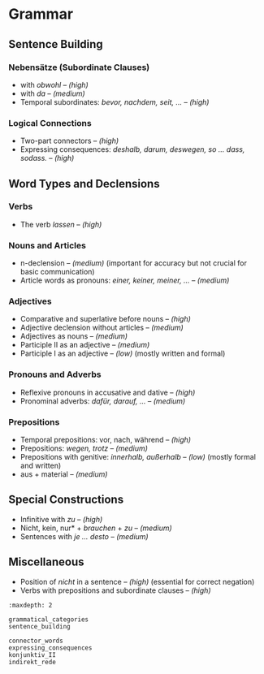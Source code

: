 # Grammar

## Sentence Building

### Nebensätze (Subordinate Clauses)

- with *obwohl* – *(high)*  
- with *da* – *(medium)*  
- Temporal subordinates: *bevor, nachdem, seit, …* – *(high)*  

### Logical Connections

- Two-part connectors – *(high)*
- Expressing consequences: *deshalb, darum, deswegen, so … dass, sodass.* – *(high)*

## Word Types and Declensions

### Verbs

- The verb *lassen* – *(high)*

### Nouns and Articles

- n-declension – *(medium)* (important for accuracy but not crucial for basic communication)  
- Article words as pronouns: *einer, keiner, meiner, …* – *(medium)*  

### Adjectives

- Comparative and superlative before nouns – *(high)*  
- Adjective declension without articles – *(medium)*  
- Adjectives as nouns – *(medium)*  
- Participle II as an adjective – *(medium)*  
- Participle I as an adjective – *(low)* (mostly written and formal)  

### Pronouns and Adverbs

- Reflexive pronouns in accusative and dative – *(high)*  
- Pronominal adverbs: *dafür, darauf, …* – *(medium)*  

### Prepositions

- Temporal prepositions: vor, nach, während – *(high)*  
- Prepositions: *wegen, trotz* – *(medium)*  
- Prepositions with genitive: *innerhalb, außerhalb* – *(low)* (mostly formal and written)  
- aus + material – *(medium)*  

## Special Constructions

- Infinitive with *zu* – *(high)*  
- Nicht, kein, nur* + *brauchen* + *zu* – *(medium)*  
- Sentences with *je … desto* – *(medium)*  

## Miscellaneous

- Position of *nicht* in a sentence – *(high)* (essential for correct negation)  
- Verbs with prepositions and subordinate clauses – *(high)*


<!-- ## Priority Summary

✅ Learn First (High Priority)

- Konjunktiv II Präsens (hypotheticals & politeness)
- Weil & denn (causality)
- Wenn-Sätze (conditions)
- Während, bevor, nachdem (time clauses)
- Reflexive Verben
- Trennbare & untrennbare Verben
- Relativsätze im Nominativ & Akkusativ

⚠️ Learn Next (Medium Priority)

- Passiv Präsens
- Adjektivdeklination mit Nullartikel
- Wechselpräpositionen (mit Dativ & Akkusativ)
- Relativsätze im Dativ & Genitiv
- Indirekte Fragen
- Doppelte Konjunktionen (nicht nur… sondern auch…)

⛔ Learn Last (Low Priority)

- Passiv mit Modalverben
- Konjunktiv I für indirekte Rede
- Relativsätze mit Präpositionen
- Nominalstil (Verb → Noun conversion) -->

```{toctree}
:maxdepth: 2

grammatical_categories
sentence_building

connector_words
expressing_consequences
konjunktiv_II
indirekt_rede

```
